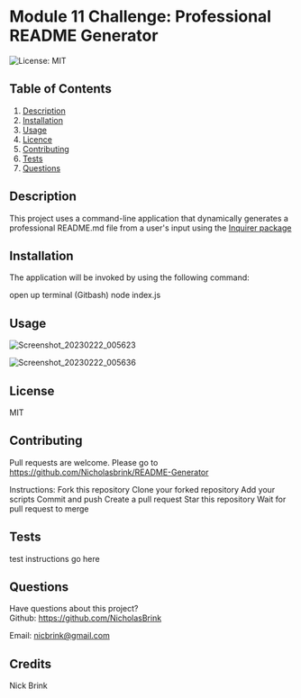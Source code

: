 # Module 11 Challenge: Professional README Generator

![License: MIT](https://img.shields.io/badge/License-MIT-brightgreen.svg)

## Table of Contents

1. [Description](#description)
2. [Installation](#installation)
3. [Usage](#usage)
4. [Licence](#license)
5. [Contributing](#contributing)
6. [Tests](#Tests)
7. [Questions](#questions)

## Description

This project uses a command-line application that dynamically generates a professional README.md file from a user's input using the [Inquirer package](https://www.npmjs.com/package/inquirer)

## Installation

The application will be invoked by using the following command:

open up terminal (Gitbash)
node index.js

## Usage

![Screenshot_20230222_005623](https://user-images.githubusercontent.com/117687727/220494558-e1a4bfc6-08a6-4fdf-9813-d21a4fe25733.png)

![Screenshot_20230222_005636](https://user-images.githubusercontent.com/117687727/220494627-299af955-59a8-4c0d-b901-9372d456e666.png)

## License

MIT

## Contributing

Pull requests are welcome. Please go to https://github.com/Nicholasbrink/README-Generator

Instructions: Fork this repository Clone your forked repository Add your scripts Commit and push Create a pull request Star this repository Wait for pull request to merge

## Tests

test instructions go here

## Questions

Have questions about this project?  
 Github: https://github.com/NicholasBrink

Email: nicbrink@gmail.com

## Credits

Nick Brink
